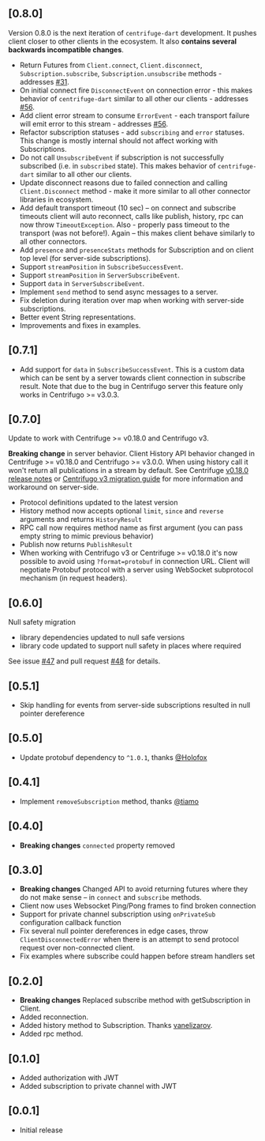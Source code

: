 ## [0.8.0]

Version 0.8.0 is the next iteration of `centrifuge-dart` development. It pushes client closer to other clients in the ecosystem. It also **contains several backwards incompatible changes**.

* Return Futures from `Client.connect`, `Client.disconnect`, `Subscription.subscribe`, `Subscription.unsubscribe` methods - addresses [#31](https://github.com/centrifugal/centrifuge-dart/issues/31).
* On initial connect fire `DisconnectEvent` on connection error - this makes behavior of `centrifuge-dart` similar to all other our clients - addresses [#56](https://github.com/centrifugal/centrifuge-dart/issues/56).
* Add client error stream to consume `ErrorEvent` - each transport failure will emit error to this stream - addresses [#56](https://github.com/centrifugal/centrifuge-dart/issues/56).
* Refactor subscription statuses - add `subscribing` and `error` statuses. This change is mostly internal should not affect working with Subscriptions.
* Do not call `UnsubscribeEvent` if subscription is not successfully subscribed (i.e. in `subscribed` state). This makes behavior of `centrifuge-dart` similar to all other our clients.
* Update disconnect reasons due to failed connection and calling `Client.Disconnect` method - make it more similar to all other connector libraries in ecosystem.
* Add default transport timeout (10 sec) – on connect and subscribe timeouts client will auto reconnect, calls like publish, history, rpc can now throw `TimeoutException`. Also - properly pass timeout to the transport (was not before!). Again – this makes client behave similarly to all other connectors.
* Add `presence` and `presenceStats` methods for Subscription and on client top level (for server-side subscriptions).
* Support `streamPosition` in `SubscribeSuccessEvent`.
* Support `streamPosition` in `ServerSubscribeEvent`.
* Support `data` in `ServerSubscribeEvent`.
* Implement `send` method to send async messages to a server.
* Fix deletion during iteration over map when working with server-side subscriptions.
* Better event String representations.
* Improvements and fixes in examples.

## [0.7.1]

* Add support for `data` in `SubscribeSuccessEvent`. This is a custom data which can be sent by a server towards client connection in subscribe result. Note that due to the bug in Centrifugo server this feature only works in Centrifugo >= v3.0.3.

## [0.7.0]

Update to work with Centrifuge >= v0.18.0 and Centrifugo v3.

**Breaking change** in server behavior. Client History API behavior changed in Centrifuge >= v0.18.0 and Centrifugo >= v3.0.0. When using history call it won't return all publications in a stream by default. See Centrifuge [v0.18.0 release notes](https://github.com/centrifugal/centrifuge/releases/tag/v0.18.0) or [Centrifugo v3 migration guide](https://centrifugal.dev/docs/getting-started/migration_v3) for more information and workaround on server-side.

* Protocol definitions updated to the latest version 
* History method now accepts optional `limit`, `since` and `reverse` arguments and returns `HistoryResult`
* RPC call now requires method name as first argument (you can pass empty string to mimic previous behavior)
* Publish now returns `PublishResult`
* When working with Centrifugo v3 or Centrifuge >= v0.18.0 it's now possible to avoid using `?format=protobuf` in connection URL. Client will negotiate Protobuf protocol with a server using WebSocket subprotocol mechanism (in request headers).

## [0.6.0]

Null safety migration

* library dependencies updated to null safe versions
* library code updated to support null safety in places where required

See issue [#47](https://github.com/centrifugal/centrifuge-dart/issues/47) and pull request [#48](https://github.com/centrifugal/centrifuge-dart/pull/48) for details.

## [0.5.1]
* Skip handling for events from server-side subscriptions resulted in null pointer dereference 

## [0.5.0]
* Update protobuf dependency to `^1.0.1`, thanks [@Holofox](https://github.com/Holofox)

## [0.4.1]
* Implement `removeSubscription` method, thanks [@tiamo](https://github.com/tiamo)

## [0.4.0]
* **Breaking changes** `connected` property removed

## [0.3.0]
* **Breaking changes** Changed API to avoid returning futures where they do not make sense – in `connect` and `subscribe` methods.
* Client now uses Websocket Ping/Pong frames to find broken connection
* Support for private channel subscription using `onPrivateSub` configuration callback function
* Fix several null pointer dereferences in edge cases, throw `ClientDisconnectedError` when there is an attempt to send protocol request over non-connected client.
* Fix examples where subscribe could happen before stream handlers set

## [0.2.0]
* **Breaking changes** Replaced subscribe method with getSubscription in Client. 
* Added reconnection.
* Added history method to Subscription. Thanks [vanelizarov](https://github.com/vanelizarov).
* Added rpc method.

## [0.1.0]
* Added authorization with JWT
* Added subscription to private channel with JWT

## [0.0.1]

* Initial release